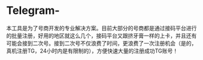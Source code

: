 # Telegram-
本工具是为了号商开发的专业解决方案。目前大部分的号商都是通过接码平台进行的批量注册，好用的地区就这么几个，接码平台又跟挤牙膏一样的上卡，并且还有可能会接到二次号。接到二次号不仅浪费了时间，更浪费了一次注册机会（是的，真机注册TG，24小时内是有限制的），方便快速大量的注册成功TG账号！
